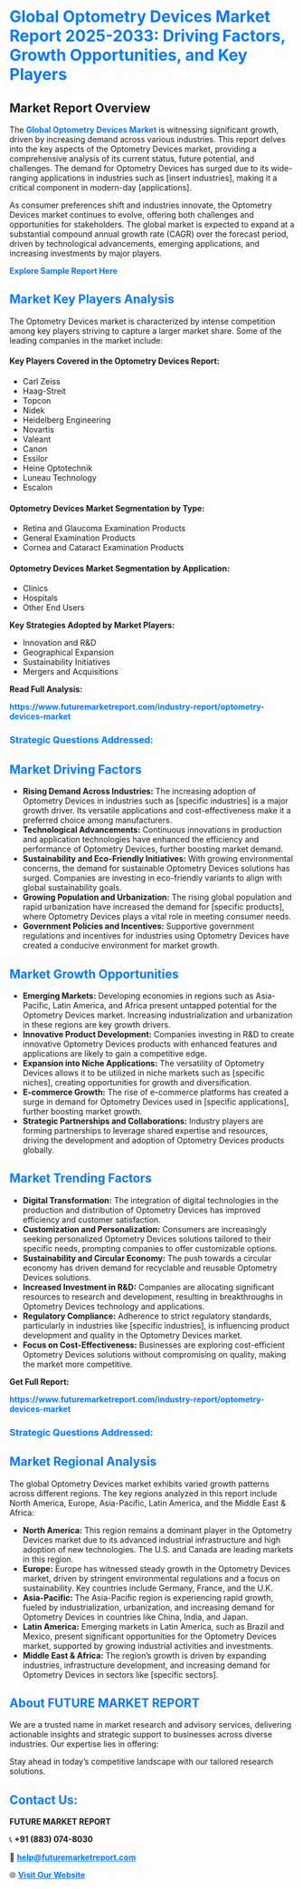 <h1 style="color: #007BFF;">Global Optometry Devices Market Report 2025-2033: Driving Factors, Growth Opportunities, and Key Players</h1>

<section id="overview">
<h2>Market Report Overview</h2>
<p>The <a href="https://www.futuremarketreport.com/industry-report/optometry-devices-market" style="color: #007BFF; text-decoration: none;"><strong>Global Optometry Devices Market</strong></a> is witnessing significant growth, driven by increasing demand across various industries. This report delves into the key aspects of the Optometry Devices market, providing a comprehensive analysis of its current status, future potential, and challenges. The demand for Optometry Devices has surged due to its wide-ranging applications in industries such as [insert industries], making it a critical component in modern-day [applications].</p>
<p>As consumer preferences shift and industries innovate, the Optometry Devices market continues to evolve, offering both challenges and opportunities for stakeholders. The global market is expected to expand at a substantial compound annual growth rate (CAGR) over the forecast period, driven by technological advancements, emerging applications, and increasing investments by major players.</p>
</section>

<section id="overview">
<p><a href="https://www.futuremarketreport.com/request-sample/reportId=87814" style="color: #007BFF; text-decoration: none;"><strong>Explore Sample Report Here</strong></a></p>
</section>

<section id="key-players">
<h2 style="color: #007BFF;">Market Key Players Analysis</h2>
<p>The Optometry Devices market is characterized by intense competition among key players striving to capture a larger market share. Some of the leading companies in the market include:</p>
<h4>Key Players Covered in the Optometry Devices Report:</h4>
<ul><li>Carl Zeiss</li><li>Haag-Streit</li><li>Topcon</li><li>Nidek</li><li>Heidelberg Engineering</li><li>Novartis</li><li>Valeant</li><li>Canon</li><li>Essilor</li><li>Heine Optotechnik</li><li>Luneau Technology</li><li>Escalon</li></ul>
<h4>Optometry Devices Market Segmentation by Type:</h4>
<ul><li>Retina and Glaucoma Examination Products</li><li>General Examination Products</li><li>Cornea and Cataract Examination Products</li></ul>

<h4>Optometry Devices Market Segmentation by Application:</h4>
<ul><li>Clinics</li><li>Hospitals</li><li>Other End Users</li></ul>
<p><strong>Key Strategies Adopted by Market Players:</strong></p>
<ul>
<li>Innovation and R&D</li>
<li>Geographical Expansion</li>
<li>Sustainability Initiatives</li>
<li>Mergers and Acquisitions</li>
</ul>
</section>

<section>
<p><strong>Read Full Analysis: </strong></p><a href="https://www.futuremarketreport.com/industry-report/optometry-devices-market" style="color: #007BFF; text-decoration: none;"><strong>https://www.futuremarketreport.com/industry-report/optometry-devices-market</strong></a>
<h3 style="color: #007BFF;">Strategic Questions Addressed:</h3>
</section>

<section id="driving-factors">
<h2 style="color: #007BFF;">Market Driving Factors</h2>
<ul>
<li><strong>Rising Demand Across Industries:</strong> The increasing adoption of Optometry Devices in industries such as [specific industries] is a major growth driver. Its versatile applications and cost-effectiveness make it a preferred choice among manufacturers.</li>
<li><strong>Technological Advancements:</strong> Continuous innovations in production and application technologies have enhanced the efficiency and performance of Optometry Devices, further boosting market demand.</li>
<li><strong>Sustainability and Eco-Friendly Initiatives:</strong> With growing environmental concerns, the demand for sustainable Optometry Devices solutions has surged. Companies are investing in eco-friendly variants to align with global sustainability goals.</li>
<li><strong>Growing Population and Urbanization:</strong> The rising global population and rapid urbanization have increased the demand for [specific products], where Optometry Devices plays a vital role in meeting consumer needs.</li>
<li><strong>Government Policies and Incentives:</strong> Supportive government regulations and incentives for industries using Optometry Devices have created a conducive environment for market growth.</li>
</ul>
</section>

<section id="growth-opportunities">
<h2 style="color: #007BFF;">Market Growth Opportunities</h2>
<ul>
<li><strong>Emerging Markets:</strong> Developing economies in regions such as Asia-Pacific, Latin America, and Africa present untapped potential for the Optometry Devices market. Increasing industrialization and urbanization in these regions are key growth drivers.</li>
<li><strong>Innovative Product Development:</strong> Companies investing in R&D to create innovative Optometry Devices products with enhanced features and applications are likely to gain a competitive edge.</li>
<li><strong>Expansion into Niche Applications:</strong> The versatility of Optometry Devices allows it to be utilized in niche markets such as [specific niches], creating opportunities for growth and diversification.</li>
<li><strong>E-commerce Growth:</strong> The rise of e-commerce platforms has created a surge in demand for Optometry Devices used in [specific applications], further boosting market growth.</li>
<li><strong>Strategic Partnerships and Collaborations:</strong> Industry players are forming partnerships to leverage shared expertise and resources, driving the development and adoption of Optometry Devices products globally.</li>
</ul>
</section>

<section id="trending-factors">
<h2 style="color: #007BFF;">Market Trending Factors</h2>
<ul>
<li><strong>Digital Transformation:</strong> The integration of digital technologies in the production and distribution of Optometry Devices has improved efficiency and customer satisfaction.</li>
<li><strong>Customization and Personalization:</strong> Consumers are increasingly seeking personalized Optometry Devices solutions tailored to their specific needs, prompting companies to offer customizable options.</li>
<li><strong>Sustainability and Circular Economy:</strong> The push towards a circular economy has driven demand for recyclable and reusable Optometry Devices solutions.</li>
<li><strong>Increased Investment in R&D:</strong> Companies are allocating significant resources to research and development, resulting in breakthroughs in Optometry Devices technology and applications.</li>
<li><strong>Regulatory Compliance:</strong> Adherence to strict regulatory standards, particularly in industries like [specific industries], is influencing product development and quality in the Optometry Devices market.</li>
<li><strong>Focus on Cost-Effectiveness:</strong> Businesses are exploring cost-efficient Optometry Devices solutions without compromising on quality, making the market more competitive.</li>
</ul>
</section>

<section>
<p><strong>Get Full Report: </strong></p><a href="https://www.futuremarketreport.com/industry-report/optometry-devices-market" style="color: #007BFF; text-decoration: none;"><strong>https://www.futuremarketreport.com/industry-report/optometry-devices-market</strong></a>
<h3 style="color: #007BFF;">Strategic Questions Addressed:</h3>
</section>


<section id="regional-analysis">
<h2 style="color: #007BFF;">Market Regional Analysis</h2>
<p>The global Optometry Devices market exhibits varied growth patterns across different regions. The key regions analyzed in this report include North America, Europe, Asia-Pacific, Latin America, and the Middle East & Africa:</p>
<ul>
<li><strong>North America:</strong> This region remains a dominant player in the Optometry Devices market due to its advanced industrial infrastructure and high adoption of new technologies. The U.S. and Canada are leading markets in this region.</li>
<li><strong>Europe:</strong> Europe has witnessed steady growth in the Optometry Devices market, driven by stringent environmental regulations and a focus on sustainability. Key countries include Germany, France, and the U.K.</li>
<li><strong>Asia-Pacific:</strong> The Asia-Pacific region is experiencing rapid growth, fueled by industrialization, urbanization, and increasing demand for Optometry Devices in countries like China, India, and Japan.</li>
<li><strong>Latin America:</strong> Emerging markets in Latin America, such as Brazil and Mexico, present significant opportunities for the Optometry Devices market, supported by growing industrial activities and investments.</li>
<li><strong>Middle East & Africa:</strong> The region’s growth is driven by expanding industries, infrastructure development, and increasing demand for Optometry Devices in sectors like [specific sectors].</li>
</ul>
</section>

<footer>
<h2 style="color: #007BFF;">About FUTURE MARKET REPORT</h2>
<p>We are a trusted name in market research and advisory services, delivering actionable insights and strategic support to businesses across diverse industries. Our expertise lies in offering:</p>

<p>Stay ahead in today’s competitive landscape with our tailored research solutions.</p>

<h2 style="color: #007BFF;">Contact Us:</h2>
<p><strong>FUTURE MARKET REPORT</strong></p>
<p>📞 <strong>+91 (883) 074-8030</strong></p>
<p>📧 <strong><a href="mailto:help@futuremarketreport.com" style="color: #007BFF;">help@futuremarketreport.com</a></strong></p>
<p>🌐 <strong><a href="https://www.futuremarketreport.com/" style="color: #007BFF;">Visit Our Website</a></strong></p>
</footer>